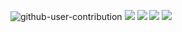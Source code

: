 ![github-user-contribution](https://github.com/user-attachments/assets/ff8916b6-00ee-4d70-907d-775868030f30)
![](https://raw.githubusercontent.com/saeedmosaffer/github-stats/master/generated/overview.svg)
![](https://raw.githubusercontent.com/saeedmosaffer/github-stats/master/generated/overview.svg#gh-light-mode-only)
![](https://raw.githubusercontent.com/saeedmosaffer/github-stats/master/generated/languages.svg#gh-dark-mode-only)
![](https://raw.githubusercontent.com/saeedmosaffer/github-stats/master/generated/languages.svg#gh-light-mode-only)
